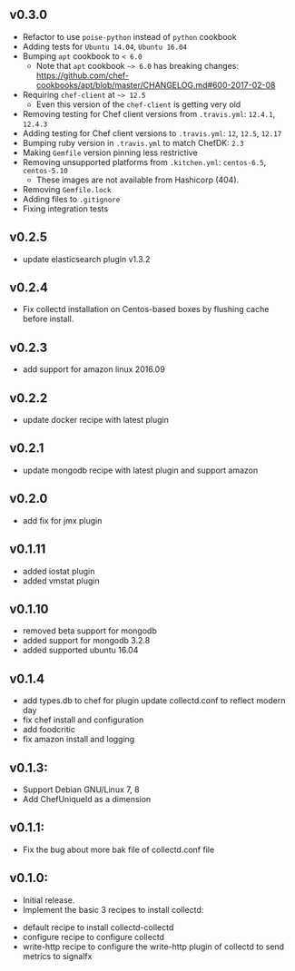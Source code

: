 ## v0.3.0
* Refactor to use `poise-python` instead of `python` cookbook
* Adding tests for `Ubuntu 14.04`, `Ubuntu 16.04`
* Bumping `apt` cookbook to `< 6.0`
  * Note that `apt` cookbook `~> 6.0` has breaking changes: https://github.com/chef-cookbooks/apt/blob/master/CHANGELOG.md#600-2017-02-08
* Requiring `chef-client` at `~> 12.5`
  * Even this version of the `chef-client` is getting very old
* Removing testing for Chef client versions from `.travis.yml`: `12.4.1`, `12.4.3`
* Adding testing for Chef client versions to `.travis.yml`: `12`, `12.5`, `12.17`
* Bumping ruby version in `.travis.yml` to match ChefDK: `2.3`
* Making `Gemfile` version pinning less restrictive
* Removing unsupported platforms from `.kitchen.yml`: `centos-6.5`, `centos-5.10`
  * These images are not available from Hashicorp (404).
* Removing `Gemfile.lock`
* Adding files to `.gitignore`
* Fixing integration tests

## v0.2.5
* update elasticsearch plugin v1.3.2

## v0.2.4
* Fix collectd installation on Centos-based boxes by flushing cache before install.

## v0.2.3
* add support for amazon linux 2016.09

## v0.2.2
* update docker recipe with latest plugin

## v0.2.1
* update mongodb recipe with latest plugin and support amazon

## v0.2.0
* add fix for jmx plugin

## v0.1.11
* added iostat plugin
* added vmstat plugin

## v0.1.10
* removed beta support for mongodb
* added support for mongodb 3.2.8
* added supported ubuntu 16.04

## v0.1.4
* add types.db to chef for plugin update collectd.conf to reflect modern day
* fix chef install and configuration
* add foodcritic
* fix amazon install and logging

## v0.1.3:
* Support Debian GNU/Linux 7, 8
* Add ChefUniqueId as a dimension

## v0.1.1:

* Fix the bug about more bak file of collectd.conf file

## v0.1.0:

* Initial release.
* Implement the basic 3 recipes to install collectd:
- default recipe to install collectd-collectd
- configure recipe to configure collectd
- write-http recipe to configure the write-http plugin of collectd to send metrics to signalfx
